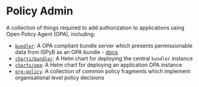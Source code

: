 # Policy Admin

A collection of things required to add authorization to applications using Open Policy Agent (OPA), including:
- [`bundler`](./bundler/): A OPA compliant bundle server which presents permissionable data from ISPyB as an OPA bundle - [docs](https://diamondlightsource.github.io/authz/bundler)
- [`charts/bundler`](./charts/bundler/): A Helm chart for deploying the central `bundler` instance
- [`charts/opa`](./charts/opa/): A Helm chart for deploying an application OPA instance
- [`org-policy`](./org-policy/): A collection of common policy fragments which implement organisational level policy decisions

